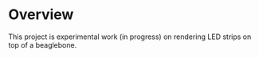 Overview
========

This project is experimental work (in progress) on rendering LED strips on top
of a beaglebone.
